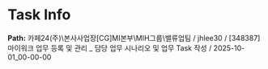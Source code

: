 # Task Info

**Path:** 카페24(주)\본사사업장\[CG]MI본부\MIH그룹\밸류업팀 / jhlee30 / [348387] 마이워크 업무 등록 및 관리 _ 담당 업무 시나리오 및 업무 Task 작성 / 2025-10-01_00-00-00

